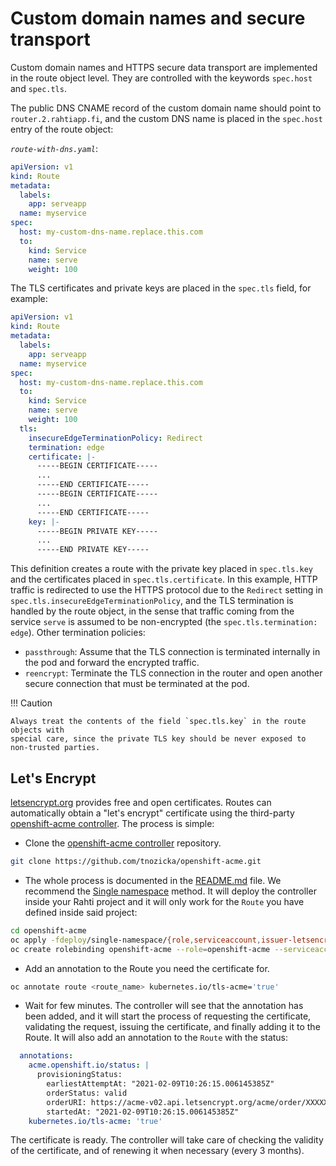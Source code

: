 # Custom domain names and secure transport

Custom domain names and HTTPS secure data transport are implemented in the
route object level. They are controlled with the keywords `spec.host` and
`spec.tls`.

The public DNS CNAME record of the custom domain name should point to `router.2.rahtiapp.fi`,
and the custom DNS name is placed in the `spec.host` entry of the route object:

*`route-with-dns.yaml`*:

```yaml
apiVersion: v1
kind: Route
metadata:
  labels:
    app: serveapp
  name: myservice
spec:
  host: my-custom-dns-name.replace.this.com
  to:
    kind: Service
    name: serve
    weight: 100
```

The TLS certificates and private keys are placed in the `spec.tls` field, for
example:

```yaml
apiVersion: v1
kind: Route
metadata:
  labels:
    app: serveapp
  name: myservice
spec:
  host: my-custom-dns-name.replace.this.com
  to:
    kind: Service
    name: serve
    weight: 100
  tls:
    insecureEdgeTerminationPolicy: Redirect
    termination: edge
    certificate: |-
      -----BEGIN CERTIFICATE-----
      ...
      -----END CERTIFICATE-----
      -----BEGIN CERTIFICATE-----
      ...
      -----END CERTIFICATE-----
    key: |-
      -----BEGIN PRIVATE KEY-----
      ...
      -----END PRIVATE KEY-----
```

This definition creates a route with the private key placed in
`spec.tls.key` and the certificates placed in `spec.tls.certificate`. In this example,
HTTP traffic is redirected to use the HTTPS protocol due to the `Redirect` setting in
`spec.tls.insecureEdgeTerminationPolicy`, and the TLS termination is handled by the
route object, in the sense that traffic coming from the service `serve` is assumed
to be non-encrypted (the `spec.tls.termination: edge`). Other termination policies:

* `passthrough`: Assume that the TLS connection is terminated internally in the
  pod and forward the encrypted traffic.
* `reencrypt`: Terminate the TLS connection in the router and open another secure connection that must be terminated at the pod.

!!! Caution

    Always treat the contents of the field `spec.tls.key` in the route objects with
    special care, since the private TLS key should be never exposed to
    non-trusted parties.

## Let's Encrypt

[letsencrypt.org](https://letsencrypt.org/) provides free and open certificates. Routes can automatically obtain a "let's encrypt" certificate using the third-party [openshift-acme controller](https://github.com/tnozicka/openshift-acme). The process is simple:

* Clone the [openshift-acme controller](https://github.com/tnozicka/openshift-acme) repository.

```sh
git clone https://github.com/tnozicka/openshift-acme.git
```

* The whole process is documented in the [README.md](https://github.com/tnozicka/openshift-acme/blob/master/README.md) file. We recommend the [Single namespace](https://github.com/tnozicka/openshift-acme/tree/master/deploy#single-namespace) method. It will deploy the controller inside your Rahti project and it will only work for the `Route` you have defined inside said project:

```sh
cd openshift-acme
oc apply -fdeploy/single-namespace/{role,serviceaccount,issuer-letsencrypt-live,deployment}.yaml
oc create rolebinding openshift-acme --role=openshift-acme --serviceaccount="$( oc project -q ):openshift-acme" --dry-run -o yaml | oc apply -f -
```

* Add an annotation to the Route you need the certificate for.

```sh
oc annotate route <route_name> kubernetes.io/tls-acme='true'
```

* Wait for few minutes. The controller will see that the annotation has been added, and it will start the process of requesting the certificate, validating the request, issuing the certificate, and finally adding it to the Route. It will also add an annotation to the `Route` with the status:

```yaml
  annotations:
    acme.openshift.io/status: |
      provisioningStatus:
        earliestAttemptAt: "2021-02-09T10:26:15.006145385Z"
        orderStatus: valid
        orderURI: https://acme-v02.api.letsencrypt.org/acme/order/XXXXXXXXX/XXXXXXXXXX
        startedAt: "2021-02-09T10:26:15.006145385Z"
    kubernetes.io/tls-acme: 'true'
```

The certificate is ready. The controller will take care of checking the validity of the certificate, and of renewing it when necessary (every 3 months).

